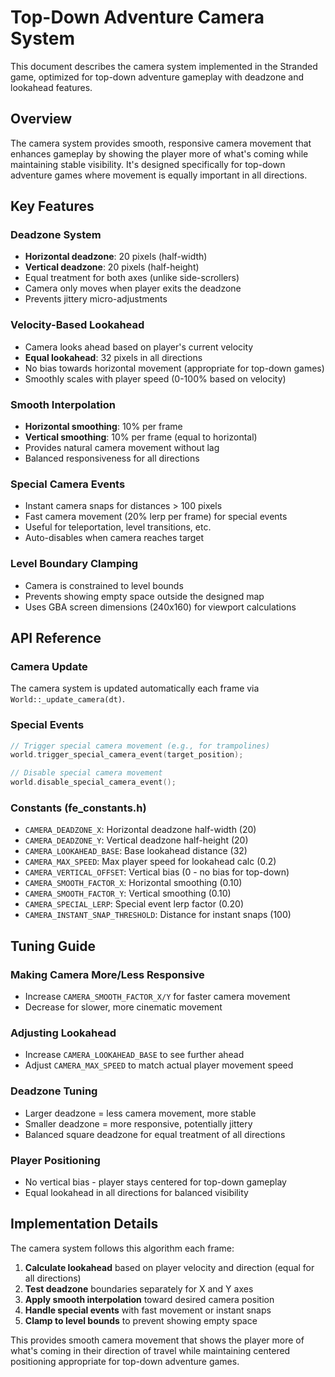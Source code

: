 # Top-Down Adventure Camera System

This document describes the camera system implemented in the Stranded game, optimized for top-down adventure gameplay with deadzone and lookahead features.

## Overview

The camera system provides smooth, responsive camera movement that enhances gameplay by showing the player more of what's coming while maintaining stable visibility. It's designed specifically for top-down adventure games where movement is equally important in all directions.

## Key Features

### Deadzone System
- **Horizontal deadzone**: 20 pixels (half-width)
- **Vertical deadzone**: 20 pixels (half-height)
- Equal treatment for both axes (unlike side-scrollers)
- Camera only moves when player exits the deadzone
- Prevents jittery micro-adjustments

### Velocity-Based Lookahead
- Camera looks ahead based on player's current velocity
- **Equal lookahead**: 32 pixels in all directions
- No bias towards horizontal movement (appropriate for top-down games)
- Smoothly scales with player speed (0-100% based on velocity)

### Smooth Interpolation
- **Horizontal smoothing**: 10% per frame
- **Vertical smoothing**: 10% per frame (equal to horizontal)
- Provides natural camera movement without lag
- Balanced responsiveness for all directions

### Special Camera Events
- Instant camera snaps for distances > 100 pixels
- Fast camera movement (20% lerp per frame) for special events
- Useful for teleportation, level transitions, etc.
- Auto-disables when camera reaches target

### Level Boundary Clamping
- Camera is constrained to level bounds
- Prevents showing empty space outside the designed map
- Uses GBA screen dimensions (240x160) for viewport calculations

## API Reference

### Camera Update
The camera system is updated automatically each frame via `World::_update_camera(dt)`.

### Special Events
```cpp
// Trigger special camera movement (e.g., for trampolines)
world.trigger_special_camera_event(target_position);

// Disable special camera movement
world.disable_special_camera_event();
```

### Constants (fe_constants.h)
- `CAMERA_DEADZONE_X`: Horizontal deadzone half-width (20)
- `CAMERA_DEADZONE_Y`: Vertical deadzone half-height (20)
- `CAMERA_LOOKAHEAD_BASE`: Base lookahead distance (32)
- `CAMERA_MAX_SPEED`: Max player speed for lookahead calc (0.2)
- `CAMERA_VERTICAL_OFFSET`: Vertical bias (0 - no bias for top-down)
- `CAMERA_SMOOTH_FACTOR_X`: Horizontal smoothing (0.10)
- `CAMERA_SMOOTH_FACTOR_Y`: Vertical smoothing (0.10)
- `CAMERA_SPECIAL_LERP`: Special event lerp factor (0.20)
- `CAMERA_INSTANT_SNAP_THRESHOLD`: Distance for instant snaps (100)

## Tuning Guide

### Making Camera More/Less Responsive
- Increase `CAMERA_SMOOTH_FACTOR_X/Y` for faster camera movement
- Decrease for slower, more cinematic movement

### Adjusting Lookahead
- Increase `CAMERA_LOOKAHEAD_BASE` to see further ahead
- Adjust `CAMERA_MAX_SPEED` to match actual player movement speed

### Deadzone Tuning
- Larger deadzone = less camera movement, more stable
- Smaller deadzone = more responsive, potentially jittery
- Balanced square deadzone for equal treatment of all directions

### Player Positioning
- No vertical bias - player stays centered for top-down gameplay
- Equal lookahead in all directions for balanced visibility

## Implementation Details

The camera system follows this algorithm each frame:

1. **Calculate lookahead** based on player velocity and direction (equal for all directions)
2. **Test deadzone** boundaries separately for X and Y axes
3. **Apply smooth interpolation** toward desired camera position
4. **Handle special events** with fast movement or instant snaps
5. **Clamp to level bounds** to prevent showing empty space

This provides smooth camera movement that shows the player more of what's coming in their direction of travel while maintaining centered positioning appropriate for top-down adventure games.